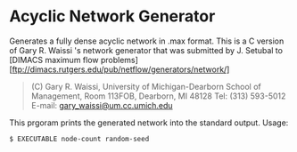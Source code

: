 Acyclic Network Generator
=========================

Generates a fully dense acyclic network in .max format. This is a C version of
Gary R. Waissi 's network generator that was submitted by J. Setubal to 
[DIMACS maximum flow problems][ftp://dimacs.rutgers.edu/pub/netflow/generators/network/]

> (C) Gary R. Waissi, University of Michigan-Dearborn
> School of Management, Room 113FOB, Dearborn, MI 48128
> Tel: (313) 593-5012
> E-mail: gary_waissi@um.cc.umich.edu


This prgoram prints the generated network into the standard output. Usage:

```
$ EXECUTABLE node-count random-seed
```
